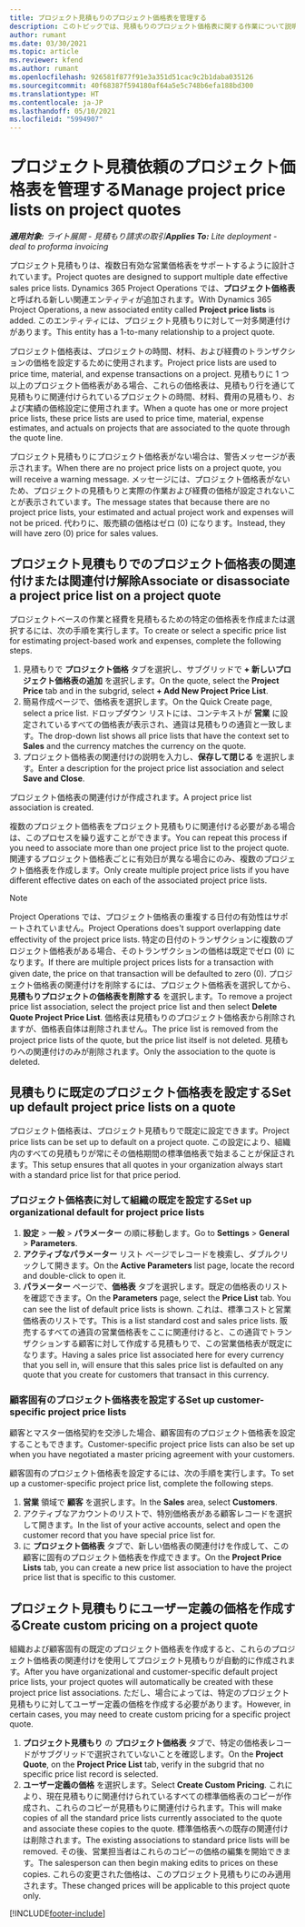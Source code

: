 ```yaml
---
title: プロジェクト見積もりのプロジェクト価格表を管理する
description: このトピックでは、見積もりのプロジェクト価格表に関する作業について説明します。
author: rumant
ms.date: 03/30/2021
ms.topic: article
ms.reviewer: kfend
ms.author: rumant
ms.openlocfilehash: 926581f877f91e3a351d51cac9c2b1daba035126
ms.sourcegitcommit: 40f68387f594180af64a5e5c748b6efa188bd300
ms.translationtype: HT
ms.contentlocale: ja-JP
ms.lasthandoff: 05/10/2021
ms.locfileid: "5994907"
---
```

# <a name="manage-project-price-lists-on-project-quotes"></a><span data-ttu-id="c9b58-103">プロジェクト見積依頼のプロジェクト価格表を管理する</span><span class="sxs-lookup"><span data-stu-id="c9b58-103">Manage project price lists on project quotes</span></span> 

<span data-ttu-id="c9b58-104">_**適用対象:** ライト展開 - 見積もり請求の取引_</span><span class="sxs-lookup"><span data-stu-id="c9b58-104">_**Applies To:** Lite deployment - deal to proforma invoicing_</span></span>

<span data-ttu-id="c9b58-105">プロジェクト見積もりは、複数日有効な営業価格表をサポートするように設計されています。</span><span class="sxs-lookup"><span data-stu-id="c9b58-105">Project quotes are designed to support multiple date effective sales price lists.</span></span> <span data-ttu-id="c9b58-106">Dynamics 365 Project Operations では、**プロジェクト価格表** と呼ばれる新しい関連エンティティが追加されます。</span><span class="sxs-lookup"><span data-stu-id="c9b58-106">With Dynamics 365 Project Operations, a new associated entity called **Project price lists** is added.</span></span> <span data-ttu-id="c9b58-107">このエンティティには、プロジェクト見積もりに対して一対多関連付けがあります。</span><span class="sxs-lookup"><span data-stu-id="c9b58-107">This entity has a 1-to-many relationship to a project quote.</span></span>

<span data-ttu-id="c9b58-108">プロジェクト価格表は、プロジェクトの時間、材料、および経費のトランザクションの価格を設定するために使用されます。</span><span class="sxs-lookup"><span data-stu-id="c9b58-108">Project price lists are used to price time, material, and expense transactions on a project.</span></span> <span data-ttu-id="c9b58-109">見積もりに 1 つ以上のプロジェクト価格表がある場合、これらの価格表は、見積もり行を通じて見積もりに関連付けられているプロジェクトの時間、材料、費用の見積もり、および実績の価格設定に使用されます。</span><span class="sxs-lookup"><span data-stu-id="c9b58-109">When a quote has one or more project price lists, these price lists are used to price time, material, expense estimates, and actuals on projects that are associated to the quote through the quote line.</span></span>

<span data-ttu-id="c9b58-110">プロジェクト見積もりにプロジェクト価格表がない場合は、警告メッセージが表示されます。</span><span class="sxs-lookup"><span data-stu-id="c9b58-110">When there are no project price lists on a project quote, you will receive a warning message.</span></span> <span data-ttu-id="c9b58-111">メッセージには、プロジェクト価格表がないため、プロジェクトの見積もりと実際の作業および経費の価格が設定されないことが表示されています。</span><span class="sxs-lookup"><span data-stu-id="c9b58-111">The message states that because there are no project price lists, your estimated and actual project work and expenses will not be priced.</span></span> <span data-ttu-id="c9b58-112">代わりに、販売額の価格はゼロ (0) になります。</span><span class="sxs-lookup"><span data-stu-id="c9b58-112">Instead, they will have zero (0) price for sales values.</span></span>

## <a name="associate-or-disassociate-a-project-price-list-on-a-project-quote"></a><span data-ttu-id="c9b58-113">プロジェクト見積もりでのプロジェクト価格表の関連付けまたは関連付け解除</span><span class="sxs-lookup"><span data-stu-id="c9b58-113">Associate or disassociate a project price list on a project quote</span></span>

<span data-ttu-id="c9b58-114">プロジェクトベースの作業と経費を見積もるための特定の価格表を作成または選択するには、次の手順を実行します。</span><span class="sxs-lookup"><span data-stu-id="c9b58-114">To create or select a specific price list for estimating project-based work and expenses, complete the following steps.</span></span>

1. <span data-ttu-id="c9b58-115">見積もりで **プロジェクト価格** タブを選択し、サブグリッドで **+ 新しいプロジェクト価格表の追加** を選択します。</span><span class="sxs-lookup"><span data-stu-id="c9b58-115">On the quote, select the **Project Price** tab and in the subgrid, select **+ Add New Project Price List**.</span></span>
2. <span data-ttu-id="c9b58-116">簡易作成ページで、価格表を選択します。</span><span class="sxs-lookup"><span data-stu-id="c9b58-116">On the Quick Create page, select a price list.</span></span> <span data-ttu-id="c9b58-117">ドロップダウン リストには、コンテキストが **営業** に設定されているすべての価格表が表示され、通貨は見積もりの通貨と一致します。</span><span class="sxs-lookup"><span data-stu-id="c9b58-117">The drop-down list shows all price lists that have the context set to **Sales** and the currency matches the currency on the quote.</span></span>
4. <span data-ttu-id="c9b58-118">プロジェクト価格表の関連付けの説明を入力し、**保存して閉じる** を選択します。</span><span class="sxs-lookup"><span data-stu-id="c9b58-118">Enter a description for the project price list association and select **Save and Close**.</span></span>

<span data-ttu-id="c9b58-119">プロジェクト価格表の関連付けが作成されます。</span><span class="sxs-lookup"><span data-stu-id="c9b58-119">A project price list association is created.</span></span>

<span data-ttu-id="c9b58-120">複数のプロジェクト価格表をプロジェクト見積もりに関連付ける必要がある場合は、このプロセスを繰り返すことができます。</span><span class="sxs-lookup"><span data-stu-id="c9b58-120">You can repeat this process if you need to associate more than one project price list to the project quote.</span></span> <span data-ttu-id="c9b58-121">関連するプロジェクト価格表ごとに有効日が異なる場合にのみ、複数のプロジェクト価格表を作成します。</span><span class="sxs-lookup"><span data-stu-id="c9b58-121">Only create multiple project price lists if you have different effective dates on each of the associated project price lists.</span></span>

> [!NOTE]
> <span data-ttu-id="c9b58-122">Project Operations では、プロジェクト価格表の重複する日付の有効性はサポートされていません。</span><span class="sxs-lookup"><span data-stu-id="c9b58-122">Project Operations does't support overlapping date effectivity of the project price lists.</span></span> <span data-ttu-id="c9b58-123">特定の日付のトランザクションに複数のプロジェクト価格表がある場合、そのトランザクションの価格は既定でゼロ (0) になります。</span><span class="sxs-lookup"><span data-stu-id="c9b58-123">If there are multiple project prices lists for a transaction with given date, the price on that transaction will be defaulted to zero (0).</span></span>
<span data-ttu-id="c9b58-124">プロジェクト価格表の関連付けを削除するには、プロジェクト価格表を選択してから、**見積もりプロジェクトの価格表を削除する** を選択します。</span><span class="sxs-lookup"><span data-stu-id="c9b58-124">To remove a project price list association, select the project price list and then select **Delete Quote Project Price List**.</span></span> <span data-ttu-id="c9b58-125">価格表は見積もりのプロジェクト価格表から削除されますが、価格表自体は削除されません。</span><span class="sxs-lookup"><span data-stu-id="c9b58-125">The price list is removed from the project price lists of the quote, but the price list itself is not deleted.</span></span> <span data-ttu-id="c9b58-126">見積もりへの関連付けのみが削除されます。</span><span class="sxs-lookup"><span data-stu-id="c9b58-126">Only the association to the quote is deleted.</span></span>

## <a name="set-up-default-project-price-lists-on-a-quote"></a><span data-ttu-id="c9b58-127">見積もりに既定のプロジェクト価格表を設定する</span><span class="sxs-lookup"><span data-stu-id="c9b58-127">Set up default project price lists on a quote</span></span>

<span data-ttu-id="c9b58-128">プロジェクト価格表は、プロジェクト見積もりで既定に設定できます。</span><span class="sxs-lookup"><span data-stu-id="c9b58-128">Project price lists can be set up to default on a project quote.</span></span> <span data-ttu-id="c9b58-129">この設定により、組織内のすべての見積もりが常にその価格期間の標準価格表で始まることが保証されます。</span><span class="sxs-lookup"><span data-stu-id="c9b58-129">This setup ensures that all quotes in your organization always start with a standard price list for that price period.</span></span>

### <a name="set-up-organizational-default-for-project-price-lists"></a><span data-ttu-id="c9b58-130">プロジェクト価格表に対して組織の既定を設定する</span><span class="sxs-lookup"><span data-stu-id="c9b58-130">Set up organizational default for project price lists</span></span>

1. <span data-ttu-id="c9b58-131">**設定** > **一般** > **パラメーター** の順に移動します。</span><span class="sxs-lookup"><span data-stu-id="c9b58-131">Go to **Settings** > **General** > **Parameters**.</span></span>
2. <span data-ttu-id="c9b58-132">**アクティブなパラメーター** リスト ページでレコードを検索し、ダブルクリックして開きます。</span><span class="sxs-lookup"><span data-stu-id="c9b58-132">On the **Active Parameters** list page, locate the record and double-click to open it.</span></span> 
3. <span data-ttu-id="c9b58-133">**パラメーター** ページで、**価格表** タブを選択します。既定の価格表のリストを確認できます。</span><span class="sxs-lookup"><span data-stu-id="c9b58-133">On the **Parameters** page, select the **Price List** tab. You can see the list of default price lists is shown.</span></span> <span data-ttu-id="c9b58-134">これは、標準コストと営業価格表のリストです。</span><span class="sxs-lookup"><span data-stu-id="c9b58-134">This is a list standard cost and sales price lists.</span></span> <span data-ttu-id="c9b58-135">販売するすべての通貨の営業価格表をここに関連付けると、この通貨でトランザクションする顧客に対して作成する見積もりで、この営業価格表が既定になります。</span><span class="sxs-lookup"><span data-stu-id="c9b58-135">Having a sales price list associated here for every currency that you sell in, will ensure that this sales price list is defaulted on any quote that you create for customers that transact in this currency.</span></span>

### <a name="set-up-customer-specific-project-price-lists"></a><span data-ttu-id="c9b58-136">顧客固有のプロジェクト価格表を設定する</span><span class="sxs-lookup"><span data-stu-id="c9b58-136">Set up customer-specific project price lists</span></span>

<span data-ttu-id="c9b58-137">顧客とマスター価格契約を交渉した場合、顧客固有のプロジェクト価格表を設定することもできます。</span><span class="sxs-lookup"><span data-stu-id="c9b58-137">Customer-specific project price lists can also be set up when you have negotiated a master pricing agreement with your customers.</span></span>

<span data-ttu-id="c9b58-138">顧客固有のプロジェクト価格表を設定するには、次の手順を実行します。</span><span class="sxs-lookup"><span data-stu-id="c9b58-138">To set up a customer-specific project price list, complete the following steps.</span></span>

1. <span data-ttu-id="c9b58-139">**営業** 領域で **顧客** を選択します。</span><span class="sxs-lookup"><span data-stu-id="c9b58-139">In the **Sales** area, select **Customers**.</span></span>
2. <span data-ttu-id="c9b58-140">アクティブなアカウントのリストで、特別価格表がある顧客レコードを選択して開きます。</span><span class="sxs-lookup"><span data-stu-id="c9b58-140">In the list of your active accounts, select and open the customer record that you have special price list for.</span></span>
3. <span data-ttu-id="c9b58-141">に **プロジェクト価格表** タブで、新しい価格表の関連付けを作成して、この顧客に固有のプロジェクト価格表を作成できます。</span><span class="sxs-lookup"><span data-stu-id="c9b58-141">On the **Project Price Lists** tab, you can create a new price list association to have the project price list that is specific to this customer.</span></span>

## <a name="create-custom-pricing-on-a-project-quote"></a><span data-ttu-id="c9b58-142">プロジェクト見積もりにユーザー定義の価格を作成する</span><span class="sxs-lookup"><span data-stu-id="c9b58-142">Create custom pricing on a project quote</span></span>

<span data-ttu-id="c9b58-143">組織および顧客固有の既定のプロジェクト価格表を作成すると、これらのプロジェクト価格表の関連付けを使用してプロジェクト見積もりが自動的に作成されます。</span><span class="sxs-lookup"><span data-stu-id="c9b58-143">After you have organizational and customer-specific default project price lists, your project quotes will automatically be created with these project price list associations.</span></span> <span data-ttu-id="c9b58-144">ただし、場合によっては、特定のプロジェクト見積もりに対してユーザー定義の価格を作成する必要があります。</span><span class="sxs-lookup"><span data-stu-id="c9b58-144">However, in certain cases, you may need to create custom pricing for a specific project quote.</span></span> 

1. <span data-ttu-id="c9b58-145">**プロジェクト見積もり** の **プロジェクト価格表** タブで、特定の価格表レコードがサブグリッドで選択されていないことを確認します。</span><span class="sxs-lookup"><span data-stu-id="c9b58-145">On the **Project Quote**, on the **Project Price List** tab, verify in the subgrid that no specific price list record is selected.</span></span>
2. <span data-ttu-id="c9b58-146">**ユーザー定義の価格** を選択します。</span><span class="sxs-lookup"><span data-stu-id="c9b58-146">Select **Create Custom Pricing**.</span></span> <span data-ttu-id="c9b58-147">これにより、現在見積もりに関連付けられているすべての標準価格表のコピーが作成され、これらのコピーが見積もりに関連付けられます。</span><span class="sxs-lookup"><span data-stu-id="c9b58-147">This will make copies of all the standard price lists currently associated to the quote and associate these copies to the quote.</span></span> <span data-ttu-id="c9b58-148">標準価格表への既存の関連付けは削除されます。</span><span class="sxs-lookup"><span data-stu-id="c9b58-148">The existing associations to standard price lists will be removed.</span></span> <span data-ttu-id="c9b58-149">その後、営業担当者はこれらのコピーの価格の編集を開始できます。</span><span class="sxs-lookup"><span data-stu-id="c9b58-149">The salesperson can then begin making edits to prices on these copies.</span></span> <span data-ttu-id="c9b58-150">これらの変更された価格は、このプロジェクト見積もりにのみ適用されます。</span><span class="sxs-lookup"><span data-stu-id="c9b58-150">These changed prices will be applicable to this project quote only.</span></span>


[!INCLUDE[footer-include](../../includes/footer-banner.md)]

